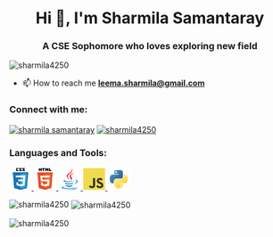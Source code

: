 <h1 align="center">Hi 👋, I'm Sharmila Samantaray</h1>
<h3 align="center">A CSE Sophomore who loves exploring new field</h3>

<p align="left"> <img src="https://komarev.com/ghpvc/?username=sharmila4250&label=Profile%20views&color=0e75b6&style=flat" alt="sharmila4250" /> </p>

- 📫 How to reach me **leema.sharmila@gmail.com**

<h3 align="left">Connect with me:</h3>
<p align="left">
<a href="https://linkedin.com/in/sharmila samantaray" target="blank"><img align="center" src="https://cdn.jsdelivr.net/npm/simple-icons@3.0.1/icons/linkedin.svg" alt="sharmila samantaray" height="30" width="40" /></a>
<a href="https://instagram.com/sharmila4250" target="blank"><img align="center" src="https://cdn.jsdelivr.net/npm/simple-icons@3.0.1/icons/instagram.svg" alt="sharmila4250" height="30" width="40" /></a>
</p>

<h3 align="left">Languages and Tools:</h3>
<p align="left"> <a href="https://www.w3schools.com/css/" target="_blank"> <img src="https://raw.githubusercontent.com/devicons/devicon/master/icons/css3/css3-original-wordmark.svg" alt="css3" width="40" height="40"/> </a> <a href="https://www.w3.org/html/" target="_blank"> <img src="https://raw.githubusercontent.com/devicons/devicon/master/icons/html5/html5-original-wordmark.svg" alt="html5" width="40" height="40"/> </a> <a href="https://www.java.com" target="_blank"> <img src="https://raw.githubusercontent.com/devicons/devicon/master/icons/java/java-original.svg" alt="java" width="40" height="40"/> </a> <a href="https://developer.mozilla.org/en-US/docs/Web/JavaScript" target="_blank"> <img src="https://raw.githubusercontent.com/devicons/devicon/master/icons/javascript/javascript-original.svg" alt="javascript" width="40" height="40"/> </a> <a href="https://www.python.org" target="_blank"> <img src="https://raw.githubusercontent.com/devicons/devicon/master/icons/python/python-original.svg" alt="python" width="40" height="40"/> </a> </p>

<p><img align="left" src="https://github-readme-stats.vercel.app/api/top-langs?username=sharmila4250&show_icons=true&locale=en&layout=compact" alt="sharmila4250" /></p>

<p>&nbsp;<img align="center" src="https://github-readme-stats.vercel.app/api?username=sharmila4250&show_icons=true&locale=en" alt="sharmila4250" /></p>

<p><img align="center" src="https://github-readme-streak-stats.herokuapp.com/?user=sharmila4250&" alt="sharmila4250" /></p>
